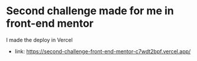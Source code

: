  Second challenge made for me in front-end mentor
 ================================================
 
 I made the deploy in Vercel
 - link: https://second-challenge-front-end-mentor-c7wdt2bpf.vercel.app/

